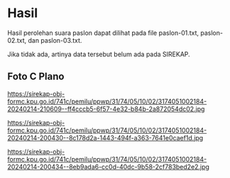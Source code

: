 # Hasil

Hasil perolehan suara paslon dapat dilihat pada file paslon-01.txt, paslon-02.txt, dan paslon-03.txt.

Jika tidak ada, artinya data tersebut belum ada pada SIREKAP.

## Foto C Plano

https://sirekap-obj-formc.kpu.go.id/741c/pemilu/ppwp/31/74/05/10/02/3174051002184-20240214-210609--ff4cccb5-6f57-4e32-b84b-2a872054dc02.jpg

https://sirekap-obj-formc.kpu.go.id/741c/pemilu/ppwp/31/74/05/10/02/3174051002184-20240214-200430--8c178d2a-1443-494f-a363-7641e0caef1d.jpg

https://sirekap-obj-formc.kpu.go.id/741c/pemilu/ppwp/31/74/05/10/02/3174051002184-20240214-200434--8eb9ada6-cc0d-40dc-9b58-2cf783bed2e2.jpg
